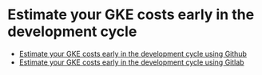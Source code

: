 # Estimate your GKE costs early in the development cycle

- [Estimate your GKE costs early in the development cycle using Github](https://cloud.google.com/architecture/estimate-gke-costs-early-using-github)
- [Estimate your GKE costs early in the development cycle using Gitlab](https://cloud.google.com/architecture/estimate-gke-costs-early-using-gitlab)
